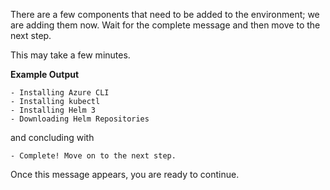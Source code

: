 There are a few components that need to be added to the environment; we are
adding them now. Wait for the complete message and then move to the
next step.

This may take a few minutes.

**Example Output**

```plaintext
- Installing Azure CLI
- Installing kubectl
- Installing Helm 3
- Downloading Helm Repositories
```

and concluding with

```plaintext
- Complete! Move on to the next step.
```

Once this message appears, you are ready to continue.
